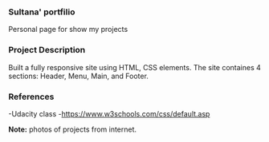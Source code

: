 
### Sultana' portfilio
Personal page for show my projects

### Project Description
Built a fully responsive site using HTML, CSS elements. The site containes 4 sections: Header, Menu, Main, and Footer.

### References
-Udacity class
-https://www.w3schools.com/css/default.asp


**Note:** photos of projects from internet.

